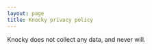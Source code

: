 ```yaml
---
layout: page
title: Knocky privacy policy
---
```


Knocky does not collect any data, and never will.
